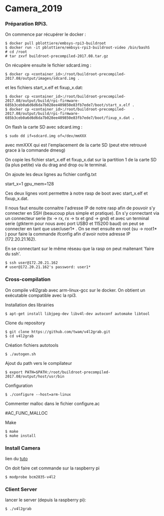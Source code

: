 # Camera_2019


### Préparation RPi3.

On commence par récupérer le docker :

````
$ docker pull pblottiere/embsys-rpi3-buildroot
$ docker run -it pblottiere/embsys-rpi3-buildroot-video /bin/bashS
# cd /root
# tar zxvf buildroot-precompiled-2017.08.tar.gz
````

On récupère ensuite le fichier sdcard.img :

```` shell
$ docker cp <container_id>:/root/buildroot-precompiled-2017.08/output/images/sdcard.img .
````

 et les fichiers start_x.elf et fixup_x.dat:

```` shell
$ docker cp <container_id>:/root/buildroot-precompiled-2017.08/output/build/rpi-firmware-685b3ceb0a6d6d6da7b028ee409850e83fb7ede7/boot/start_x.elf .
$ docker cp <container_id>:/root/buildroot-precompiled-2017.08/output/build/rpi-firmware-685b3ceb0a6d6d6da7b028ee409850e83fb7ede7/boot/fixup_x.dat .
````

On flash la carte SD avec sdcard.img : 

```` shell
$ sudo dd if=sdcard.img of=/dev/mmXXX
````

avec mmXXX qui est l'emplacement de la carte SD (peut etre retrouvé grace à la commande dmesg)

On copie les fichier start_x.elf et fixup_x.dat sur la partition 1 de la carte SD (la plus petite) via du drag and drop ou le terminal.

On ajoute les deux lignes au fichier config.txt

start_x=1
gpu_mem=128

Ces deux lignes vont permettre à notre rasp de boot avec start_x.elf et fixup_x.dat.



Il nous faut ensuite connaitre l'adresse IP de notre rasp afin de pouvoir s'y connecter en SSH (beaucoup plus simple et pratique). En s'y connectant via un connecteur serie (tx -> rx, rx -> tx et gnd -> gnd) et avec un terminal serie (gtkterm pour nous avec port USB0 et 115200 baud) on peut se connecter en tant que user/user1* .
On se met ensuite en root (su -> root1* ) pour faire la commande ifconfig afin d'avoir notre adresse IP (172.20.21.162).

En se connectant sur le même réseau que la rasp on peut maitenant 'faire du ssh'.


```` shell
$ ssh user@172.20.21.162
# user@172.20.21.162's password: user1*
 ````
 
### Cross-compilation
 
 On compile v4l2grab avec arm-linux-gcc sur le docker. On obtient un exécutable compatible avec la rpi3.
 
 Installation des librairies 
```` shell
$ apt-get install libjpeg-dev libv4l-dev autoconf automake libtool
 ````
 
 Clone du repository
```` shell
$ git clone https://github.com/twam/v4l2grab.git
$ cd v4l2grab
 ````
 
 Création fichiers autotools
```` shell
$ ./autogen.sh
 ````
 
 Ajout du path vers le compilateur

```` shell
$ export PATH=$PATH:/root/buildroot-precompiled-2017.08/output/host/usr/bin
 ````
 Configuration
```` shell
$ ./configure --host=arm-linux
 ````
 Commenter malloc dans le fichier configure.ac

#AC_FUNC_MALLOC

    
Make
```` shell
$ make
$ make install
```` 
### Install Camera

lien du [tuto](https://www.dexterindustries.com/howto/installing-the-raspberry-pi-camera/)

On doit faire cet commande sur la raspberry pi
```` shell
$ modprobe bcm2835-v4l2
````

### Client Server

lancer le server (depuis la raspberry pi):
```` shell
$ ./v4l2grab
````


